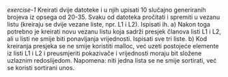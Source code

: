 *exercise-1*
Kreirati dvije datoteke i u njih upisati 10 slučajno generiranih brojeva iz opsega 
od 20-35. Svaku od datoteka pročitati i spremiti u vezanu listu (kreiraju se dvije
vezane liste, npr. L1 i L2). Ispisati ih.
a) Nakon toga potrebno je kreirati novu vezanu listu koja sadrži presjek članova 
listi L1 i L2, ali u listi ne smije biti ponavljanja vrijednosti. 
Ispisati sve tri liste.
b) Kod kreiranja presjeka se ne smije koristiti malloc, već uzeti postojeće 
elemente iz listi L1 i L2 i preusmjeriti pokazivače i vrijednosti moraju bit složene
uzlaznim redoslijedom.
Napomena: niti jedna lista se ne smije sortirati, već se koristi sortirani unos.

